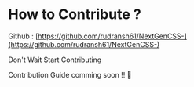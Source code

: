 # How to Contribute ?

Github : [https://github.com/rudransh61/NextGenCSS-](https://github.com/rudransh61/NextGenCSS-)

Don't Wait Start Contributing&#x20;

Contribution Guide comming soon !! :tada:
